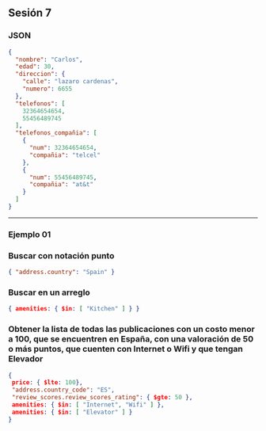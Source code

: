 ## Sesión 7
### JSON
```json
{
  "nombre": "Carlos",
  "edad": 30,
  "direccion": {
    "calle": "lazaro cardenas",
    "numero": 6655
  },
  "telefonos": [
    32364654654,
    55456489745
  ],
  "telefonos_compañia": [
    {
      "num": 32364654654,
      "compañia": "telcel"
    },
    {
      "num": 55456489745,
      "compañia": "at&t"
    }
  ]
}
```
---
### Ejemplo 01
### Buscar con notación punto
```json
{ "address.country": "Spain" }
```
### Buscar en un arreglo
```json
{ amenities: { $in: [ "Kitchen" ] } }
```
### Obtener la lista de todas las publicaciones con un costo menor a 100, que se encuentren en España, con una valoración de 50 o más puntos, que cuenten con Internet o Wifi y que tengan Elevador
```json
{
 price: { $lte: 100},
 "address.country_code": "ES",
 "review_scores.review_scores_rating": { $gte: 50 },
 amenities: { $in: [ "Internet", "Wifi" ] },
 amenities: { $in: [ "Elevator" ] }
}
```